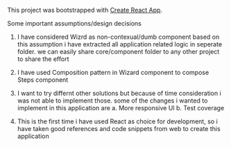 This project was bootstrapped with [Create React App](https://github.com/facebook/create-react-app).

Some important assumptions/design decisions

1. I have considered Wizrd as non-contexual/dumb component based on this assumption i have extracted all application related logic in seperate folder. we can easily share core/component folder to any other project to share the effort

2. I have used Composition pattern in Wizard component to compose Steps component

3. I want to try differnt other solutions but because of time consideration i was not able to implement those. some of the changes i wanted to implement in this application are
   a. More responsive UI
   b. Test coverage

4. This is the first time i have used React as choice for development, so i have taken good references and code snippets from web to create this application
